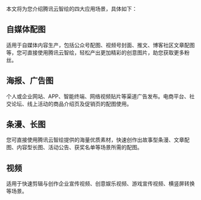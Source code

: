 本文将为您介绍腾讯云智绘的四大应用场景，具体如下：

## 自媒体配图
适用于自媒体内容生产，包括公众号配图、视频号封面、推文、博客社区文章配图等，您可直接使用腾讯云智绘，轻松产出更加精彩的创意图片，助您获取更多粉丝。

## 海报、广告图
个人或企业网站、APP、智能终端、网络视频贴片等渠道广告发布。电商平台、社交论坛、线上活动的商品介绍页及促销页的配图使用。

## 条漫、长图
您可直接使用腾讯云智绘提供的海量优质素材，快速创作出故事型条漫、文章配图、内容型长图、活动公告、获奖名单等场景所需的配图。

## 视频
适用于快速剪辑与创作企业宣传视频、创意娱乐视频、游戏宣传视频、横竖屏转换等场景。
